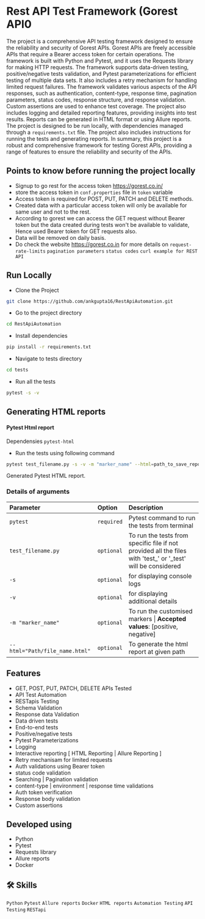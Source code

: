 
# Rest API Test Framework (Gorest API0


The project is a comprehensive API testing framework designed to ensure the reliability and security of Gorest APIs. Gorest APIs are freely accessible APIs that require a Bearer access token for certain operations. The framework is built with Python and Pytest, and it uses the Requests library for making HTTP requests.
The framework supports data-driven testing, positive/negative tests validation, and Pytest parameterizations for efficient testing of multiple data sets. It also includes a retry mechanism for handling limited request failures. The framework validates various aspects of the API responses, such as authentication, content-type, response time, pagination parameters, status codes, response structure, and response validation. Custom assertions are used to enhance test coverage.
The project also includes logging and detailed reporting features, providing insights into test results. Reports can be generated in HTML format or using Allure reports. The project is designed to be run locally, with dependencies managed through a `requirements.txt` file. The project also includes instructions for running the tests and generating reports.
In summary, this project is a robust and comprehensive framework for testing Gorest APIs, providing a range of features to ensure the reliability and security of the APIs.

## Points to know before running the project locally
- Signup to go rest for the access token https://gorest.co.in/
- store the access token in `conf.properties` file in `token` variable
- Access token is required for POST, PUT, PATCH and DELETE methods.
- Created data with a particular access token will only be available for same user and not to the rest.
- According to gorest we can access the GET request without Bearer token but the data created during tests won't be available to validate, Hence used Bearer token for GET requests also.
- Data will be removed on daily basis.
- Do check the website https://gorest.co.in for more details on `request-rate-limits` `pagination parameters` `status codes` `curl example for REST API`

## Run Locally 
- Clone the Project
```bash
git clone https://github.com/ankgupta16/RestApiAutomation.git
```
- Go to the project directory

```bash
cd RestApiAutomation
```

- Install dependencies

```bash
pip install -r requirements.txt
```
- Navigate to tests directory
```bash
cd tests
```

- Run all the tests

```bash
pytest -s -v
```


## Generating HTML reports


#### Pytest Html report
Dependensies
`pytest-html`
- Run the tests using following command
```bash
pytest test_filename.py -s -v -m "marker_name" --html=path_to_save_report/report.html
```
Generated Pytest HTML report.

### Details of arguments

| Parameter | Option     | Description                |
| :-------- |:-----------| :------------------------- |
| `pytest` | `required` | Pytest command to run the tests from terminal |
| `test_filename.py` | `optional` | To run the tests from specific file if not provided all the files with 'test_' or '_test' will be considered |
| `-s` | `optional` | for displaying console logs|
| `-v` | `optional` | for displaying additional details |
| `-m "marker_name"` | `optional` | To run the customised markers \| **Accepted values**: [positive, negative]|
| `--html="Path/file_name.html"` | `optional` | To generate the html report at given path  |

## Features

- GET, POST, PUT, PATCH, DELETE APIs Tested 
- API Test Automation
- RESTapis Testing
- Schema Validation
- Response data Validation
- Data driven tests 
- End-to-end tests 
- Positive/negative tests
- Pytest Parameterizations
- Logging 
- Interactive reporting [ HTML Reporting | Allure Reporting ]
- Retry mechanisam for limited requests
- Auth validations using Bearer token
- status code validation
- Searching | Pagination validation
- content-type | environment | response time validations
- Auth token verification
- Response body validation
- Custom assertions


## Developed using

- Python
- Pytest
- Requests library
- Allure reports
- Docker

## 🛠 Skills

`Python` `Pytest` `Allure reports` `Docker` `HTML reports` `Automation Testing` `API Testing`  `RESTapi`